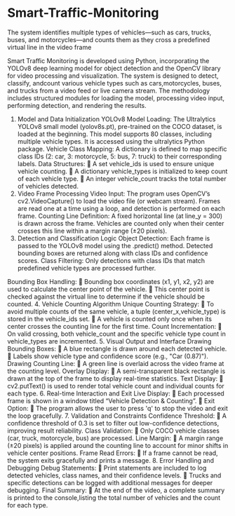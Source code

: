 # Smart-Traffic-Monitoring
The system identifies multiple types of vehicles—such as cars, trucks, buses, and motorcycles—and counts them as they cross a predefined virtual line in the video frame

Smart Traffic Monitoring is developed using Python, incorporating the YOLOv8 deep learning model for object detection and the OpenCV library for video processing and visualization. The system is designed to detect, classify, andcount various vehicle types such as  cars,motorcycles, buses, and trucks from a video feed or live camera stream. The methodology includes structured modules for loading the model, processing video input, performing detection, and rendering the results.
1. Model and Data Initialization
YOLOv8 Model Loading:
The Ultralytics YOLOv8 small model (yolov8s.pt), pre-trained on the COCO dataset, is loaded at the beginning. This model supports 80 classes, including multiple vehicle types. It is accessed using the ultralytics Python package.
Vehicle Class Mapping:
A dictionary is defined to map specific class IDs (2: car, 3: motorcycle, 5: bus, 7: truck) to their corresponding labels.
Data Structures:
 A set vehicle_ids is used to ensure unique vehicle counting.
 A dictionary vehicle_types is initialized to keep count of each vehicle type.
 An integer vehicle_count tracks the total number of vehicles detected.
2. Video Frame Processing
Video Input:
The program uses OpenCV’s cv2.VideoCapture() to load the video file (or
webcam stream). Frames are read one at a time using a loop, and detection is
performed on each frame.
Counting Line Definition:
A fixed horizontal line (at line_y = 300) is drawn across the frame. Vehicles are
counted only when their center crosses this line within a margin range (±20
pixels).
3. Detection and Classification Logic
Object Detection:
Each frame is passed to the YOLOv8 model using the .predict() method. Detected
bounding boxes are returned along with class IDs and confidence scores.
Class Filtering:
Only detections with class IDs that match predefined vehicle types are processed
further.

Bounding Box Handling:
 Bounding box coordinates (x1, y1, x2, y2) are used to calculate the center point of the vehicle.
 This center point is checked against the virtual line to determine if the vehicle should be counted.
4. Vehicle Counting Algorithm
Unique Counting Strategy:
 To avoid multiple counts of the same vehicle, a tuple (center_x,vehicle_type) is stored in the vehicle_ids set.
 A vehicle is counted only once when its center crosses the counting line for the first time.
Count Incrementation:
 On valid crossing, both vehicle_count and the specific vehicle type count in vehicle_types are incremented.
5. Visual Output and Interface Drawing Bounding Boxes:
 A blue rectangle is drawn around each detected vehicle.
 Labels show vehicle type and confidence score (e.g., "Car
(0.87)"). Drawing Counting Line:
 A green line is overlaid across the video frame at the counting
level. Overlay Display:
 A semi-transparent black rectangle is drawn at the top of the frame to
display real-time statistics.
Text Display:
 cv2.putText() is used to render total vehicle count and individual counts
for each type.
6. Real-time Interaction and Exit
Live Display:
 Each processed frame is shown in a window titled “Vehicle Detection & Counting”.
 Exit Option:
 The program allows the user to press 'q' to stop the video and exit the loop gracefully.
7. Validation and Constraints
Confidence Threshold:
 A confidence threshold of 0.3 is set to filter out low-confidence
detections, improving result reliability.
Class Validation:
 Only COCO vehicle classes (car, truck, motorcycle, bus) are processed. Line Margin:
 A margin range (±20 pixels) is applied around the counting line to account for minor shifts in vehicle center positions.
Frame Read Errors:
 If a frame cannot be read, the system exits gracefully and prints a message.
8. Error Handling and Debugging
Debug Statements:
 Print statements are included to log detected vehicles, class names, and their confidence levels.
 Trucks and specific detections can be logged with additional messages for deeper debugging.
Final Summary:
 At the end of the video, a complete summary is printed to the console,listing the total number of vehicles and the count for each type.

